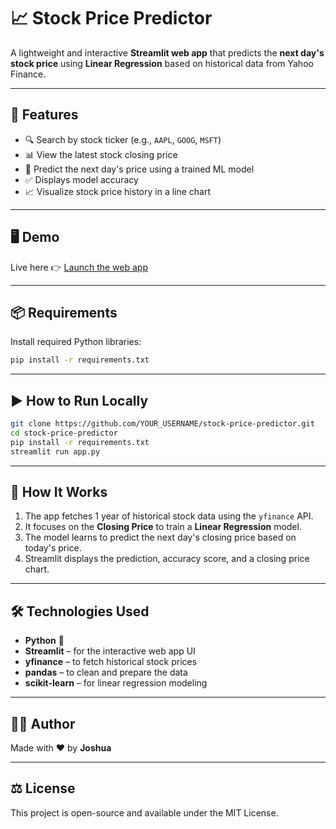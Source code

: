 
# 📈 Stock Price Predictor

A lightweight and interactive **Streamlit web app** that predicts the **next day's stock price** using **Linear Regression** based on historical data from Yahoo Finance.

---

## 🚀 Features

- 🔍 Search by stock ticker (e.g., `AAPL`, `GOOG`, `MSFT`)
- 📊 View the latest stock closing price
- 🧠 Predict the next day's price using a trained ML model
- ✅ Displays model accuracy
- 📈 Visualize stock price history in a line chart

---

## 🖥️ Demo

Live here 👉 [Launch the web app](https://stock-price-predictor-avaagdb8d4yqs5j6ea3uta.streamlit.app/)

---

## 📦 Requirements

Install required Python libraries:

```bash
pip install -r requirements.txt
```

---

## ▶️ How to Run Locally

```bash
git clone https://github.com/YOUR_USERNAME/stock-price-predictor.git
cd stock-price-predictor
pip install -r requirements.txt
streamlit run app.py
```

---

## 🧠 How It Works

1. The app fetches 1 year of historical stock data using the `yfinance` API.
2. It focuses on the **Closing Price** to train a **Linear Regression** model.
3. The model learns to predict the next day's closing price based on today's price.
4. Streamlit displays the prediction, accuracy score, and a closing price chart.

---

## 🛠️ Technologies Used

- **Python** 🐍
- **Streamlit** – for the interactive web app UI
- **yfinance** – to fetch historical stock prices
- **pandas** – to clean and prepare the data
- **scikit-learn** – for linear regression modeling

---

## 🧑‍💻 Author

Made with ❤️ by **Joshua**

---

## ⚖️ License

This project is open-source and available under the MIT License.
